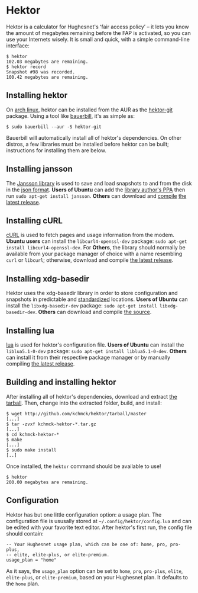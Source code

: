 # Hektor

Hektor is a calculator for Hughesnet's ʻfair access policyʼ – it lets you know
the amount of megabytes remaining before the FAP is activated, so you can use
your Internets wisely. It is small and quick, with a simple command-line
interface:

    $ hektor
    102.03 megabytes are remaining.
    $ hektor record
    Snapshot #98 was recorded.
    100.42 megabytes are remaining.

## Installing hektor

On [arch linux], hektor can be installed from the AUR as the [hektor-git]
package. Using a tool like [bauerbill], it's as simple as:

    $ sudo bauerbill --aur -S hektor-git

Bauerbill will automatically install all of hektor's dependencies. On other
distros, a few libraries must be installed before hektor can be built;
instructions for installing them are below.

[arch linux]: http://archlinux.org/
[hektor-git]: http://aur.archlinux.org/packages.php?ID=37095
[bauerbill]: http://xyne.archlinux.ca/info/bauerbill

## Installing jansson

The [Jansson library] is used to save and load snapshots to and from the disk in
the [json format]. **Users of Ubuntu** can add the [library author's
PPA][jansson-ppa] then run `sudo apt-get install jansson`. **Others** can
download and [compile][jansson-compile] [the latest release][jansson-dl].

[Jansson library]: http://digip.org/jansson/
[json format]: http://json.org
[jansson-ppa]: https://edge.launchpad.net/~petri/+archive/ppa
[jansson-dl]: http://digip.org/jansson/releases/jansson-1.2.1.tar.bz2
[jansson-compile]: http://digip.org/jansson/doc/1.2/gettingstarted.html

## Installing cURL

[cURL] is used to fetch pages and usage information from the modem. **Ubuntu
users** can install the `libcurl4-openssl-dev` package: `sudo apt-get install
libcurl4-openssl-dev`. For **Others**, the library should normally be available
from your package manager of choice with a name resembling `curl` or `libcurl`;
otherwise, download and compile [the latest release][curl-dl].

[cURL]: http://curl.haxx.se/
[curl-dl]: http://curl.haxx.se/download.html

## Installing xdg-basedir

Hektor uses the xdg-basedir library in order to store configuration and
snapshots in predictable and [standardized] locations. **Users of Ubuntu** can
install the `libxdg-basedir-dev` package: `sudo apt-get install
libxdg-basedir-dev`. **Others** can download and compile [the
source][basedir-dl].

[standardized]: http://standards.freedesktop.org/basedir-spec/basedir-spec-latest.html
[basedir-dl]: http://n.ethz.ch/student/nevillm/download/libxdg-basedir/

## Installing lua

[lua] is used for hektor's configuration file. **Users of Ubuntu** can install
the `liblua5.1-0-dev` package: `sudo apt-get install liblua5.1-0-dev`.
**Others** can install it from their respective package manager or by manually
compiling [the latest release][lua-dl].

[lua]: http://lua.org/
[lua-dl]: http://www.lua.org/ftp/lua-5.1.4.tar.gz

## Building and installing hektor

After installing all of hektor's dependencies, download and extract [the
tarball][hektor-dl]. Then, change into the extracted folder, build, and install:

    $ wget http://github.com/kchmck/hektor/tarball/master
    [...]
    $ tar -zvxf kchmck-hektor-*.tar.gz
    [...]
    $ cd kchmck-hektor-*
    $ make
    [...]
    $ sudo make install
    [..]

Once installed, the `hektor` command should be available to use!

    $ hektor
    200.00 megabytes are remaining.

[hektor-dl]: http://github.com/kchmck/hektor/tarball/master

## Configuration

Hektor has but one little configuration option: a usage plan. The configuration
file is ususally stored at `~/.config/hektor/config.lua` and can be edited with
your favorite text editor. After hektor's first run, the config file should
contain:

    -- Your Hughesnet usage plan, which can be one of: home, pro, pro-plus,
    -- elite, elite-plus, or elite-premium.
    usage_plan = "home"

As it says, the `usage_plan` option can be set to `home`, `pro`, `pro-plus`,
`elite`, `elite-plus`, or `elite-premium`, based on your Hughesnet plan. It
defaults to the `home` plan.
